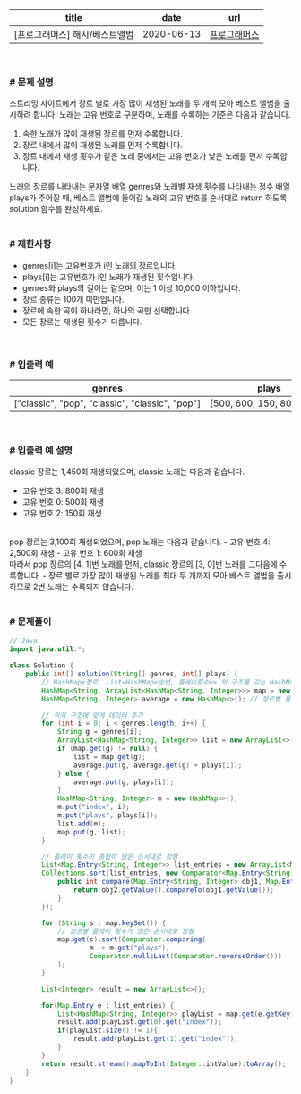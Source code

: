 |title|date|url|
|---|---|---|
|[프로그래머스] 해시/베스트앨범|2020-06-13|[프로그래머스](https://school.programmers.co.kr/learn/courses/30/lessons/42579)|

<br>

### # 문제 설명
스트리밍 사이트에서 장르 별로 가장 많이 재생된 노래를 두 개씩 모아 베스트 앨범을 출시하려 합니다. 노래는 고유 번호로 구분하며, 노래를 수록하는 기준은 다음과 같습니다.
1. 속한 노래가 많이 재생된 장르를 먼저 수록합니다.
2. 장르 내에서 많이 재생된 노래를 먼저 수록합니다.
3. 장르 내에서 재생 횟수가 같은 노래 중에서는 고유 번호가 낮은 노래를 먼저 수록합니다.

노래의 장르를 나타내는 문자열 배열 genres와 노래별 재생 횟수를 나타내는 정수 배열 plays가 주어질 때, 베스트 앨범에 들어갈 노래의 고유 번호를 순서대로 return 하도록 solution 함수를 완성하세요.<br>
<br>

### # 제한사항
- genres[i]는 고유번호가 i인 노래의 장르입니다.
- plays[i]는 고유번호가 i인 노래가 재생된 횟수입니다.
- genres와 plays의 길이는 같으며, 이는 1 이상 10,000 이하입니다.
- 장르 종류는 100개 미만입니다.
- 장르에 속한 곡이 하나라면, 하나의 곡만 선택합니다.
- 모든 장르는 재생된 횟수가 다릅니다.

<br>

### # 입출력 예

| genres | plays | return |
| --- | --- | --- |
| \["classic", "pop", "classic", "classic", "pop"\] | \[500, 600, 150, 800, 2500\] | \[4, 1, 3, 0\] |

<br>

### # 입출력 예 설명
classic 장르는 1,450회 재생되었으며, classic 노래는 다음과 같습니다.
- 고유 번호 3: 800회 재생
- 고유 번호 0: 500회 재생
- 고유 번호 2: 150회 재생

<br>
pop 장르는 3,100회 재생되었으며, pop 노래는 다음과 같습니다.
- 고유 번호 4: 2,500회 재생
- 고유 번호 1: 600회 재생

<br>
따라서 pop 장르의 [4, 1]번 노래를 먼저, classic 장르의 [3, 0]번 노래를 그다음에 수록합니다.
- 장르 별로 가장 많이 재생된 노래를 최대 두 개까지 모아 베스트 앨범을 출시하므로 2번 노래는 수록되지 않습니다.<br>
<br>

### # 문제풀이
```java
// Java
import java.util.*;

class Solution {
    public int[] solution(String[] genres, int[] plays) {
        // HashMap<장르, List<HashMap<순번, 플레이횟수>> 의 구조를 갖는 HashMap 생성
        HashMap<String, ArrayList<HashMap<String, Integer>>> map = new HashMap<>();
        HashMap<String, Integer> average = new HashMap<>(); // 장르별 플레이 횟수 합계 저장하는 해시맵

        // 위의 구조에 맞게 데이터 추가
        for (int i = 0; i < genres.length; i++) {
            String g = genres[i];
            ArrayList<HashMap<String, Integer>> list = new ArrayList<>();
            if (map.get(g) != null) {
                list = map.get(g);
                average.put(g, average.get(g) + plays[i]);
            } else {
                average.put(g, plays[i]);
            }
            HashMap<String, Integer> m = new HashMap<>();
            m.put("index", i);
            m.put("plays", plays[i]);
            list.add(m);
            map.put(g, list);
        }

        // 플레이 횟수의 총합이 많은 순서대로 정렬
        List<Map.Entry<String, Integer>> list_entries = new ArrayList<Map.Entry<String, Integer>>(average.entrySet());
        Collections.sort(list_entries, new Comparator<Map.Entry<String, Integer>>() {
            public int compare(Map.Entry<String, Integer> obj1, Map.Entry<String, Integer> obj2) {
                return obj2.getValue().compareTo(obj1.getValue());
            }
        });

        for (String s : map.keySet()) {
            // 장르별 플레이 횟수가 많은 순서대로 정렬
            map.get(s).sort(Comparator.comparing(
                    m -> m.get("plays"),
                    Comparator.nullsLast(Comparator.reverseOrder()))
            );
        }

        List<Integer> result = new ArrayList<>();

        for(Map.Entry e : list_entries) {
            List<HashMap<String, Integer>> playList = map.get(e.getKey());
            result.add(playList.get(0).get("index"));
            if(playList.size() != 1){
                result.add(playList.get(1).get("index"));
            }
        }
        return result.stream().mapToInt(Integer::intValue).toArray();
    }
}
```